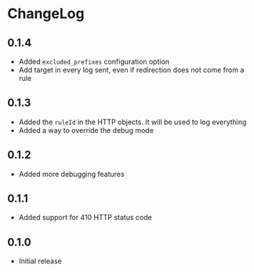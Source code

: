 # ChangeLog

## 0.1.4

- Added `excluded_prefixes` configuration option
- Add target in every log sent, even if redirection does not come from a rule

## 0.1.3

- Added the `ruleId` in the HTTP objects. It will be used to log everything
- Added a way to override the debug mode

## 0.1.2

- Added more debugging features

## 0.1.1

- Added support for 410 HTTP status code

## 0.1.0

- Initial release

